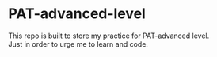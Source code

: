 # PAT-advanced-level

This repo is built to store my practice for PAT-advanced level.  
Just in order to urge me to learn and code.
